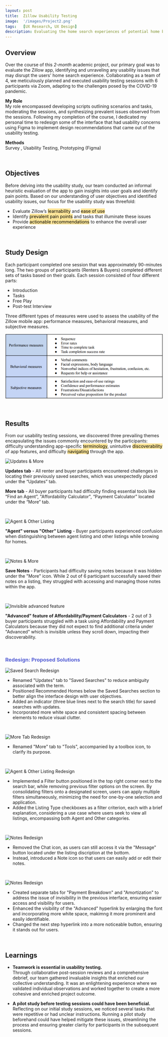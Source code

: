 ```yaml
---
layout: post
title:  Zillow Usability Testing
image:  '/images/Project2.png'
tags:   [UX Research, UX Design]
description: Evaluating the home search experiences of potential home buyers & renters through usability testing
---
```

## Overview
Over the course of this *2-month* academic project, our primary goal was to evaluate the Zillow app, identifying and unraveling any usability issues that may disrupt the users' home search experience. Collaborating as a team of 4, we meticulously planned and executed usability testing sessions with 6 participants via Zoom, adapting to the challenges posed by the COVID-19 pandemic.

**My Role** <br>
My role encompassed developing scripts outlining scenarios and tasks, moderating the sessions, and synthesizing prevalent issues observed from the sessions. Following my completion of the course, I dedicated my personal time to redesign some of the interface that had usability concerns using Figma to implement design recommendations that came out of the usability testing.

**Methods**<br>
Survey , Usability Testing, Prototyping (Figma)

<br>

## Objectives
Before delving into the usability study, our team conducted an informal heuristic evaluation of the app to gain insights into user goals and identify pain points. Based on our understanding of user objectives and identified usability issues, our focus for the usability study was threefold:
* Evaluate Zillow’s <mark style="background-color: #FFE599">learnability</mark> and <mark style="background-color: #FFE599">ease of use</mark>
* Identify <mark style="background-color: #FFE599">prevalent pain points</mark> and tasks that illuminate these issues
* Provide <mark style="background-color: #FFE599">actionable recommendations</mark> to enhance the overall user experience

<br>

## Study Design
Each participant completed one session that was approximately 90-minutes long. The two groups of participants (Renters & Buyers) completed different sets of tasks based on their goals. Each session consisted of four different parts:
* Introduction
* Tasks
* Free Play
* Post-test Interview

Three different types of measures were used to assess the usability of the Zillow mobile app: performance measures, behavioral measures, and subjective measures.

<center><img src="/images/Measures.png" alt="Measures"></center> <br>

<br>

## Results
From our usability testing sessions, we discovered three prevailing themes encapsulating the issues commonly encountered by the participants: difficulty understanding app-specific <mark style="background-color: #FFE599">terminology</mark>, unintuitive <mark style="background-color: #FFE599">discoverability</mark> of app features, and difficulty <mark style="background-color: #FFE599">navigating</mark> through the app. <br>

![Updates & More]({{site.baseurl}}/images/updates_more.jpeg)

**Updates tab** - All renter and buyer participants encountered challenges in locating their previously saved searches, which was unexpectedly placed under the “Updates” tab.

**More tab** - All buyer participants had difficulty finding essential tools like “Find an Agent”, "Affordability Calculator", “Payment Calculator” located under the “More” tab. 

<br>

![Agent & Other Listing]({{site.baseurl}}/images/listings.jpeg) 

**"Agent" versus "Other" Listing** - Buyer participants experienced confusion when distinguishing between agent listing and other listings while browing for homes. 

<br>

![Notes & More]({{site.baseurl}}/images/notes_more.jpeg)

**Save Notes** - Participants had difficulty saving notes because it was hidden under the "More" icon. While 2 out of 6 participant successfully saved their notes on a listing, they struggled with accessing and managing those notes within the app.

<br>

![Invisible advanced feature]({{site.baseurl}}/images/advanced.jpeg)

**"Advanced" feature of Affordability/Payment Calculators** - 2 out of 3 buyer participants struggled with a task using Affordability and Payment Calculators because they did not expect to find additional criteria under "Advanced" which is invisible unless they scroll down, impacting their discoverability. <br>

<br>

### <span style="color: #545ed4;">Redesign: Proposed Solutions</span>

![Saved Search Redesign]({{site.baseurl}}/images/Updates_v2.png)

* Renamed "Updates" tab to "Saved Searches" to reduce ambiguity associated with the term.
* Positioned Recommended Homes below the Saved Searches section to better align the interface design with user objectives.
* Added an indicator (three blue lines next to the search title) for saved searches with updates.
* Incorporated more white space and consistent spacing between elements to reduce visual clutter.

<br>

![More Tab Redesign]({{site.baseurl}}/images/More_v2.png)

* Renamed "More" tab to "Tools", accompanied by a toolbox icon, to clarify its purpose.

<br>

![Agent & Other Listing Redesign]({{site.baseurl}}/images/Listing_v2.png)

* Implemented a Filter button positioned in the top right corner next to the search bar, while removing previous filter options on the screen. By consolidating filters onto a designated screen, users can apply multiple filters simultaneously, minimizing the need for one-by-one selection and application.
* Added the Listing Type checkboxes as a filter criterion, each with a brief explanation, considering a use case where users seek to view all listings, encompassing both Agent and Other categories. 

<br>

![Notes Redesign]({{site.baseurl}}/images/Notes.png)

* Removed the Chat icon, as users can still access it via the "Message" button located under the listing discription at the bottom. 
* Instead, introduced a Note icon so that users can easily add or edit their notes.

<br>

![Notes Redesign]({{site.baseurl}}/images/Calculator_v2.png)

* Created separate tabs for "Payment Breakdown" and "Amortization" to address the issue of invisibility in the previous interface, ensuring easier access and visibility for users.
* Enhanced the visibility of the "Advanced" hyperlink by enlarging the font and incorporating more white space, makimng it more prominent and easily identifiable.
* Changed the next step hyperlink into a more noticeable button, ensuring it stands out for users.

<br>

## Learnings
* **Teamwork is essential in usability testing.** <br>
Through collaborative post-session reviews and a comprehensive debrief, our team gathered invaluable insights that enriched our collective understanding. It was an enlightening experience where we validated individual observations and worked together to create a more cohesive and enriched project outcome.

* **A pilot study before testing sessions could have been beneficial.** <br>
Reflecting on our initial study sessions, we noticed several tasks that were repetitive or had unclear instructions. Running a pilot study beforehand could have helped mitigate these issues, streamlining the process and ensuring greater clarity for participants in the subsequent sessions.
